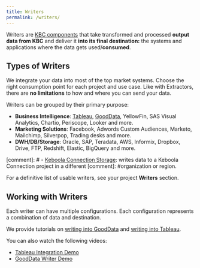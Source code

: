 ```yaml
---
title: Writers
permalink: /writers/
---
```


Writers are [KBC components](/overview/) that take transformed and processed **output data from KBC** 
and deliver it **into its final destination:** the systems and applications where the data gets used/**consumed**. 

## Types of Writers
We integrate your data into most of the top market systems.
Choose the right consumption point for each project and use case. Like with Extractors, 
there are **no limitations** to how and where you can send your data.

Writers can be grouped by their primary purpose:

- **Business Intelligence**: [Tableau](/writers/tableau/), [GoodData](/writers/gooddata/), 
YellowFin, SAS Visual Analytics, Chartio, Periscope, Looker and more.
- **Marketing Solutions**: Facebook, Adwords Custom Audiences, Marketo, Mailchimp, Silverpop, 
Trading desks and more.
- **DWH/DB/Storage**: Oracle, SAP, Teradata, AWS, Informix, Dropbox, Drive, FTP, Redshift, Elastic, 
BigQuery and more.

[comment]: # - [Keboola Connection Storage](/writers/storage-api): writes data to a Keboola Connection project in a different 
[comment]: #organization or region.

For a definitive list of usable writers, see your project **Writers** section.

## Working with Writers
Each writer can have multiple configurations. 
Each configuration represents a combination of data and destination. 

We provide tutorials on [writing into GoodData](/tutorial/write/gooddata/) and 
[writing into Tableau](/tutorial/write/).

You can also watch the following videos:

- [Tableau Integration Demo](https://www.youtube.com/watch?v=FS1nndJ0vyQ)
- [GoodData Writer Demo](https://www.youtube.com/watch?v=h46t0_nOtyI)

